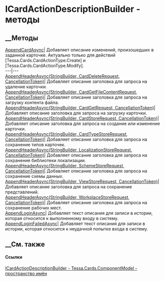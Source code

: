 # ICardActionDescriptionBuilder - методы
##  __Методы
[AppendCardAsync](M_Tessa_Cards_ComponentModel_ICardActionDescriptionBuilder_AppendCardAsync.htm)|
Добавляет описание изменений, произошедших в заданной карточке. Актуально
только для действий [Tessa.Cards.CardActionType.Create] и
[Tessa.Cards.CardActionType.Modify].  
---|---  
[AppendHeaderAsync(StringBuilder, CardDeleteRequest,
CancellationToken)](M_Tessa_Cards_ComponentModel_ICardActionDescriptionBuilder_AppendHeaderAsync.htm)|
Добавляет описание заголовка для запроса на удаление карточки.  
[AppendHeaderAsync(StringBuilder, CardGetFileContentRequest,
CancellationToken)](M_Tessa_Cards_ComponentModel_ICardActionDescriptionBuilder_AppendHeaderAsync_1.htm)|
Добавляет описание заголовка для запроса на загрузку контента файла.  
[AppendHeaderAsync(StringBuilder, CardGetRequest,
CancellationToken)](M_Tessa_Cards_ComponentModel_ICardActionDescriptionBuilder_AppendHeaderAsync_2.htm)|
Добавляет описание заголовка для запроса на загрузку карточки.  
[AppendHeaderAsync(StringBuilder, CardStoreRequest,
CancellationToken)](M_Tessa_Cards_ComponentModel_ICardActionDescriptionBuilder_AppendHeaderAsync_3.htm)|
Добавляет описание заголовка для запроса на создание или изменение карточки.  
[AppendHeaderAsync(StringBuilder, CardTypeStoreRequest,
CancellationToken)](M_Tessa_Cards_ComponentModel_ICardActionDescriptionBuilder_AppendHeaderAsync_4.htm)|
Добавляет описание заголовка для запроса на сохранение типов карточек.  
[AppendHeaderAsync(StringBuilder, LocalizationStoreRequest,
CancellationToken)](M_Tessa_Cards_ComponentModel_ICardActionDescriptionBuilder_AppendHeaderAsync_5.htm)|
Добавляет описание заголовка для запроса на сохранение библиотеки локализации.  
[AppendHeaderAsync(StringBuilder, SchemeStoreRequest,
CancellationToken)](M_Tessa_Cards_ComponentModel_ICardActionDescriptionBuilder_AppendHeaderAsync_6.htm)|
Добавляет описание заголовка для запроса на сохранение схемы данных.  
[AppendHeaderAsync(StringBuilder, ViewStoreRequest,
CancellationToken)](M_Tessa_Cards_ComponentModel_ICardActionDescriptionBuilder_AppendHeaderAsync_7.htm)|
Добавляет описание заголовка для запроса на сохранение представлений.  
[AppendHeaderAsync(StringBuilder, WorkplaceStoreRequest,
CancellationToken)](M_Tessa_Cards_ComponentModel_ICardActionDescriptionBuilder_AppendHeaderAsync_8.htm)|
Добавляет описание заголовка для запроса на сохранение рабочих мест.  
[AppendLoginAsync](M_Tessa_Cards_ComponentModel_ICardActionDescriptionBuilder_AppendLoginAsync.htm)|
Добавляет текст описания для записи в истории, которая относится к
выполненному входу в систему.  
[AppendLoginFailedAsync](M_Tessa_Cards_ComponentModel_ICardActionDescriptionBuilder_AppendLoginFailedAsync.htm)|
Добавляет текст описания для записи в истории, которая относится к неудачной
попытке входа в систему.  
##  __См. также
#### Ссылки
[ICardActionDescriptionBuilder -
](T_Tessa_Cards_ComponentModel_ICardActionDescriptionBuilder.htm)
[Tessa.Cards.ComponentModel - пространство
имён](N_Tessa_Cards_ComponentModel.htm)
